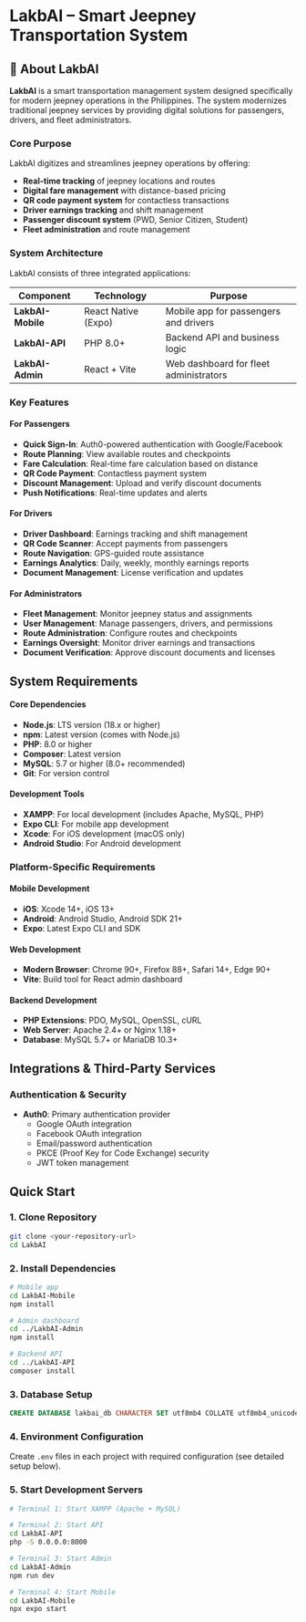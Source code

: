 # LakbAI – Smart Jeepney Transportation System

## 🚌 About LakbAI

**LakbAI** is a smart transportation management system designed specifically for modern jeepney operations in the Philippines. The system modernizes traditional jeepney services by providing digital solutions for passengers, drivers, and fleet administrators.

### Core Purpose
LakbAI digitizes and streamlines jeepney operations by offering:
- **Real-time tracking** of jeepney locations and routes
- **Digital fare management** with distance-based pricing
- **QR code payment system** for contactless transactions
- **Driver earnings tracking** and shift management
- **Passenger discount system** (PWD, Senior Citizen, Student)
- **Fleet administration** and route management

### System Architecture
LakbAI consists of three integrated applications:

| Component | Technology | Purpose |
|-----------|------------|---------|
| **LakbAI-Mobile** | React Native (Expo) | Mobile app for passengers and drivers |
| **LakbAI-API** | PHP 8.0+ | Backend API and business logic |
| **LakbAI-Admin** | React + Vite | Web dashboard for fleet administrators |

### Key Features

#### For Passengers
- **Quick Sign-In**: Auth0-powered authentication with Google/Facebook
- **Route Planning**: View available routes and checkpoints
- **Fare Calculation**: Real-time fare calculation based on distance
- **QR Code Payment**: Contactless payment system
- **Discount Management**: Upload and verify discount documents
- **Push Notifications**: Real-time updates and alerts

#### For Drivers
- **Driver Dashboard**: Earnings tracking and shift management
- **QR Code Scanner**: Accept payments from passengers
- **Route Navigation**: GPS-guided route assistance
- **Earnings Analytics**: Daily, weekly, monthly earnings reports
- **Document Management**: License verification and updates

#### For Administrators
- **Fleet Management**: Monitor jeepney status and assignments
- **User Management**: Manage passengers, drivers, and permissions
- **Route Administration**: Configure routes and checkpoints
- **Earnings Oversight**: Monitor driver earnings and transactions
- **Document Verification**: Approve discount documents and licenses

## System Requirements

#### Core Dependencies
- **Node.js**: LTS version (18.x or higher)
- **npm**: Latest version (comes with Node.js)
- **PHP**: 8.0 or higher
- **Composer**: Latest version
- **MySQL**: 5.7 or higher (8.0+ recommended)
- **Git**: For version control

#### Development Tools
- **XAMPP**: For local development (includes Apache, MySQL, PHP)
- **Expo CLI**: For mobile app development
- **Xcode**: For iOS development (macOS only)
- **Android Studio**: For Android development

### Platform-Specific Requirements

#### Mobile Development
- **iOS**: Xcode 14+, iOS 13+
- **Android**: Android Studio, Android SDK 21+
- **Expo**: Latest Expo CLI and SDK

#### Web Development
- **Modern Browser**: Chrome 90+, Firefox 88+, Safari 14+, Edge 90+
- **Vite**: Build tool for React admin dashboard

#### Backend Development
- **PHP Extensions**: PDO, MySQL, OpenSSL, cURL
- **Web Server**: Apache 2.4+ or Nginx 1.18+
- **Database**: MySQL 5.7+ or MariaDB 10.3+

## Integrations & Third-Party Services

### Authentication & Security
- **Auth0**: Primary authentication provider
  - Google OAuth integration
  - Facebook OAuth integration
  - Email/password authentication
  - PKCE (Proof Key for Code Exchange) security
  - JWT token management

## Quick Start

### 1. Clone Repository
```bash
git clone <your-repository-url>
cd LakbAI
```

### 2. Install Dependencies
```bash
# Mobile app
cd LakbAI-Mobile
npm install

# Admin dashboard
cd ../LakbAI-Admin
npm install

# Backend API
cd ../LakbAI-API
composer install
```

### 3. Database Setup
```sql
CREATE DATABASE lakbai_db CHARACTER SET utf8mb4 COLLATE utf8mb4_unicode_ci;
```

### 4. Environment Configuration
Create `.env` files in each project with required configuration (see detailed setup below).

### 5. Start Development Servers
```bash
# Terminal 1: Start XAMPP (Apache + MySQL)

# Terminal 2: Start API
cd LakbAI-API
php -S 0.0.0.0:8000

# Terminal 3: Start Admin
cd LakbAI-Admin
npm run dev

# Terminal 4: Start Mobile
cd LakbAI-Mobile
npx expo start
```
